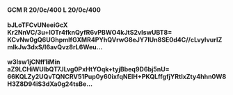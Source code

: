#### GCM R 20/0c/400 L 20/0c/400
**bJLoTFCvUNeeiGcX**<br/>**Kr2NnVC/3u+lOTr4fknQyfR6vPBWO4kJtS2vIswUBT8=**<br/>**KCvNw0gQ6UGhpmlfGXMR4PYhQVrwG8eJY7IUn8SE0d4C//cLvyIvurIZmIkJw3dxS/I6avQvz8rL6Weu...**<br/><br/>
**w3Isw1jCNff1iMin**<br/>**aZ9LCHiWUlbQT7JLvg0PxHtYOqk+tyjBbeq9D6bj5nU=**<br/>**66KQLZy2UQvTQNCRV51Pup0y60ixfqNElH+PKQLffgfjYRtlxZty4hhn0W8H3Z8D94iS3dXa0g24tsBe...**